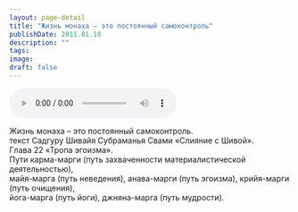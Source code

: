 ```yaml
---
layout: page-detail
title: "Жизнь монаха – это постоянный самоконтроль"
publishDate: 2011.01.10
description: ""
tags:
image:
draft: false
---
```


<audio title="2011.01.10 - Жизнь монаха – это постоянный самоконтроль.mp3" src="/upload/iblock/a87/a87c73fee68e34f0a1f9e30a79c25a25.mp3" controls=""></audio>

 Жизнь монаха – это постоянный самоконтроль.  
 текст Садгуру Шивайя Субраманья Свами «Слияние с Шивой».   
 Глава 22 «Тропа эгоизма».  
 Пути карма-марги (путь захваченности материалистической деятельностью),   
 майя-марга (путь неведения), анава-марги (путь эгоизма), крийя-марги (путь очищения),  
 йога-марга (путь йоги), джняна-марга (путь мудрости).  

  
